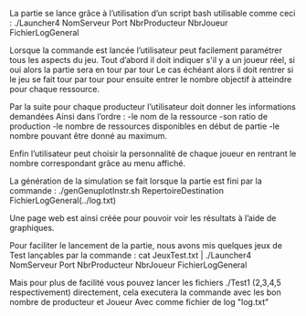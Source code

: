 La partie se lance grâce à l’utilisation d’un script bash utilisable comme ceci :
./Launcher4 NomServeur Port NbrProducteur  NbrJoueur FichierLogGeneral 



Lorsque la commande est lancée l’utilisateur peut facilement paramétrer tous les aspects du jeu.
Tout d’abord il doit indiquer s'il y a un joueur réel, si oui alors la partie sera en tour par tour
Le cas échéant alors il doit rentrer si le jeu se fait tour par tour pour ensuite entrer le nombre objectif à atteindre pour chaque ressource.

Par la suite pour chaque producteur l’utilisateur doit donner les informations demandées
Ainsi dans l’ordre : 
-le nom de la ressource
-son ratio de production
-le nombre de ressources disponibles en début de partie
-le nombre pouvant être donné au maximum.

Enfin l’utilisateur peut choisir la personnalité de chaque joueur en rentrant le nombre correspondant grâce au menu affiché.


La génération de la simulation se fait lorsque la partie est fini par la commande : 
./genGenuplotInstr.sh RepertoireDestination FichierLogGeneral(../log.txt) 


Une page web est ainsi créée pour pouvoir voir les résultats à l’aide de graphiques.



Pour faciliter le lancement de la partie, nous avons mis quelques jeux de Test lançables par la commande :
cat JeuxTest.txt | ./Launcher4 NomServeur Port NbrProducteur  NbrJoueur FichierLogGeneral

Mais pour plus de facilité vous pouvez lancer les fichiers ./Test1  (2,3,4,5 respectivement) directement, cela executera la commande avec les bon nombre de producteur et Joueur 
Avec comme fichier de log "log.txt"



